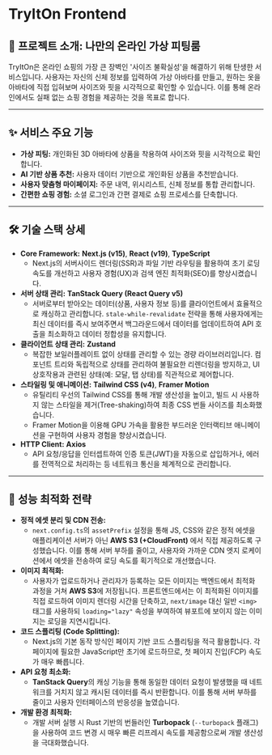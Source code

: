 # TryItOn Frontend

## 📖 프로젝트 소개: 나만의 온라인 가상 피팅룸

TryItOn은 온라인 쇼핑의 가장 큰 장벽인 '사이즈 불확실성'을 해결하기 위해 탄생한 서비스입니다. 사용자는 자신의 신체 정보를 입력하여 가상 아바타를 만들고, 원하는 옷을 아바타에 직접 입혀보며 사이즈와 핏을 시각적으로 확인할 수 있습니다. 이를 통해 온라인에서도 실패 없는 쇼핑 경험을 제공하는 것을 목표로 합니다.

---

## ✨ 서비스 주요 기능

-   **가상 피팅:** 개인화된 3D 아바타에 상품을 착용하여 사이즈와 핏을 시각적으로 확인합니다.
-   **AI 기반 상품 추천:** 사용자 데이터 기반으로 개인화된 상품을 추천받습니다.
-   **사용자 맞춤형 마이페이지:** 주문 내역, 위시리스트, 신체 정보를 통합 관리합니다.
-   **간편한 쇼핑 경험:** 소셜 로그인과 간편 결제로 쇼핑 프로세스를 단축합니다.

---

## 🛠️ 기술 스택 상세

-   **Core Framework:** **Next.js (v15)**, **React (v19)**, **TypeScript**
    -   Next.js의 서버사이드 렌더링(SSR)과 파일 기반 라우팅을 활용하여 초기 로딩 속도를 개선하고 사용자 경험(UX)과 검색 엔진 최적화(SEO)를 향상시켰습니다.
-   **서버 상태 관리:** **TanStack Query (React Query v5)**
    -   서버로부터 받아오는 데이터(상품, 사용자 정보 등)를 클라이언트에서 효율적으로 캐싱하고 관리합니다. `stale-while-revalidate` 전략을 통해 사용자에게는 최신 데이터를 즉시 보여주면서 백그라운드에서 데이터를 업데이트하여 API 호출을 최소화하고 데이터 정합성을 유지합니다.
-   **클라이언트 상태 관리:** **Zustand**
    -   복잡한 보일러플레이트 없이 상태를 관리할 수 있는 경량 라이브러리입니다. 컴포넌트 트리와 독립적으로 상태를 관리하여 불필요한 리렌더링을 방지하고, UI 상호작용과 관련된 상태(예: 모달, 탭 상태)를 직관적으로 제어합니다.
-   **스타일링 및 애니메이션:** **Tailwind CSS (v4)**, **Framer Motion**
    -   유틸리티 우선의 Tailwind CSS를 통해 개발 생산성을 높이고, 빌드 시 사용하지 않는 스타일을 제거(Tree-shaking)하여 최종 CSS 번들 사이즈를 최소화했습니다.
    -   Framer Motion을 이용해 GPU 가속을 활용한 부드러운 인터랙티브 애니메이션을 구현하여 사용자 경험을 향상시켰습니다.
-   **HTTP Client:** **Axios**
    -   API 요청/응답을 인터셉트하여 인증 토큰(JWT)을 자동으로 삽입하거나, 에러를 전역적으로 처리하는 등 네트워크 통신을 체계적으로 관리합니다.

---

## 🚀 성능 최적화 전략

-   **정적 에셋 분리 및 CDN 전송:**
    -   `next.config.ts`의 `assetPrefix` 설정을 통해 JS, CSS와 같은 정적 에셋을 애플리케이션 서버가 아닌 **AWS S3 (+CloudFront)** 에서 직접 제공하도록 구성했습니다. 이를 통해 서버 부하를 줄이고, 사용자와 가까운 CDN 엣지 로케이션에서 에셋을 전송하여 로딩 속도를 획기적으로 개선했습니다.
-   **이미지 최적화:**
    -   사용자가 업로드하거나 관리자가 등록하는 모든 이미지는 백엔드에서 최적화 과정을 거쳐 **AWS S3**에 저장됩니다. 프론트엔드에서는 이 최적화된 이미지를 직접 로드하여 이미지 렌더링 시간을 단축하고, `next/image` 대신 일반 `<img>` 태그를 사용하되 `loading="lazy"` 속성을 부여하여 뷰포트에 보이지 않는 이미지는 로딩을 지연시킵니다.
-   **코드 스플리팅 (Code Splitting):**
    -   Next.js의 기본 동작 방식인 페이지 기반 코드 스플리팅을 적극 활용합니다. 각 페이지에 필요한 JavaScript만 초기에 로드하므로, 첫 페이지 진입(FCP) 속도가 매우 빠릅니다.
-   **API 요청 최소화:**
    -   **TanStack Query**의 캐싱 기능을 통해 동일한 데이터 요청이 발생했을 때 네트워크를 거치지 않고 캐시된 데이터를 즉시 반환합니다. 이를 통해 서버 부하를 줄이고 사용자 인터페이스의 반응성을 높였습니다.
-   **개발 환경 최적화:**
    -   개발 서버 실행 시 Rust 기반의 번들러인 **Turbopack** (`--turbopack` 플래그)을 사용하여 코드 변경 시 매우 빠른 리프레시 속도를 제공함으로써 개발 생산성을 극대화했습니다.